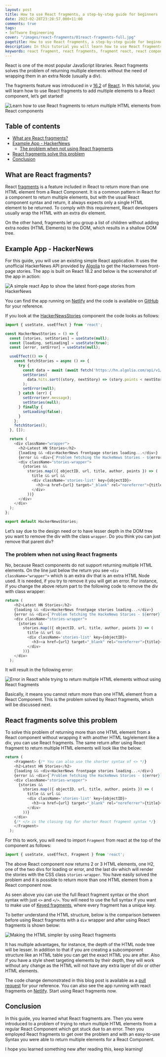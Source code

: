 ```yaml
---
layout: post
title: How to use React fragments, a step-by-step guide for beginners
date: 2023-02-28T23:28:57.000+11:00
comments: true
tags:
- Software Engineering
cover: "/images/react-fragments/01react-fragments-full.jpg"
pagetitle: How to use React fragments, a step-by-step guide for beginners
description: In this tutorial you will learn how to use React fragments editing a simple but useful app that fetches latest HackerNews stories. Read it!
keywords: react fragment, react fragments, fragment react, react component return multiple HTML elements
---
```

React is one of the most popular JavaScript libraries. React fragments solves the problem of returning multiple elements without the need of wrapping them in an extra Node (usually a div). 

The fragments feature was introduced in v [16.2](https://github.com/facebook/react/blob/main/CHANGELOG.md#react-17) of [React](https://reactjs.org/blog/2017/11/28/react-v16.2.0-fragment-support.html). In this tutorial, you will learn how to use React fragments to add multiple elements to a React component, let’s get started!

<!-- more -->

<img class="center" loading="lazy" src="/images/react-fragments/01react-fragments.jpg" title="Learn how to use React fragments to return multiple HTML elements from React components" alt="Learn how to use React fragments to return multiple HTML elements from React components">

## Table of contents

* [What are React fragments?](#what-are-react-fragments%3F)
* [Example App - HackerNews](#example-app---hackernews)
    * [The problem when not using React fragments](#the-problem-when-not-using-react-fragments)
* [React fragments solve this problem](#react-fragments-solve-this-problem)
* [Conclusion](#conclusion)

## What are React fragments?

React [fragments](https://reactjs.org/docs/fragments.html) is a feature included in React to return more than one HTML element from a React Component. It is a common pattern in React for a component to return multiple elements, but with the usual React component syntax and return, it always expects only a single HTML element to be returned. To comply with this requirement, React developers usually wrap the HTML with an extra div element.

On the other hand, fragments let you group a list of children without adding extra nodes (HTML Elements) to the DOM, which results in a shallow DOM tree. 


## Example App - HackerNews

For this guide, you will use an existing simple React application. It uses the unofficial HackerNews API provided by [Algolia](https://hn.algolia.com/api) to get the Hackernews front-page stories. The app is built on React 18.2 and below is the screenshot of the app in action:

<img class="center" loading="lazy" src="/images/react-fragments/02hackernews-stories.jpg" title="A simple react App to show the latest front-page stories from HackerNews" alt="A simple react App to show the latest front-page stories from HackerNews">

You can find the app running on [Netlify](https://hackernews-react-fragment.netlify.app/) and the code is available on [GitHub](https://github.com/geshan/hackernews-react) for your reference. 

If you look at the [HackerNewsStories](https://github.com/geshan/hackernews-react/blob/before-react-fragments/src/HackerNewsStories.js) component the code looks as follows:

```js
import { useState, useEffect } from 'react';

const HackerNewsStories = () => {
  const [stories, setStories] = useState(null);
  const [loading, setLoading] = useState(true);
  const [error, setError] = useState(null);

  useEffect(() => {
    const fetchStories = async () => {
      try {
        const data = await (await fetch('https://hn.algolia.com/api/v1/search_by_date?tags=front_page&hitsPerPage=20')).json();
        setStories(
          data.hits.sort((story, nextStory) => (story.points < nextStory.points ? 1 : -1))
        );
        setError(null);
      } catch (err) {
        setError(err.message);
        setStories(null);
      } finally {
        setLoading(false);
      }
    };
    fetchStories();
  }, []);

  return (
    <div className="wrapper">
      <h2>Latest HN Stories</h2>
      {loading && <div>HackerNews frontpage stories loading...</div>}
      {error && <div>{`Problem fetching the HackeNews Stories - ${error}`}</div>}
      <div className="stories-wrapper">
        {stories &&
          stories.map(({ objectID, url, title, author, points }) => (
            title && url &&
            <div className='stories-list' key={objectID}>
              <h3><a href={url} target="_blank" rel="noreferrer">{title}</a> - By <b>{author}</b> ({points} points)</h3>
            </div>                        
          ))}
      </div>
    </div>
  );
};

export default HackerNewsStories;
```

Let’s say due to the design need or to have lesser depth in the DOM tree you want to remove the div with the class `wrapper`. Do you think you can just remove that parent div?

### The problem when not using React fragments

No, because React components do not support returning multiple HTML elements. On the line just below the return you see `<div className="wrapper">` which is an extra div that is an extra HTML Node used. It is needed, if you try to remove it you will get an error. For instance, if you change the above return part to the following code to remove the div with class wrapper:

```js
return (
    <h2>Latest HN Stories</h2>
    {loading && <div>HackerNews frontpage stories loading...</div>}
    {error && <div>{`Problem fetching the HackeNews Stories - ${error}`}</div>}
    <div className="stories-wrapper">
      {stories &&
        stories.map(({ objectID, url, title, author, points }) => (
          title && url &&
          <div className='stories-list' key={objectID}>
            <h3><a href={url} target="_blank" rel="noreferrer">{title}</a> - By <b>{author}</b> ({points} points)</h3>
          </div>                        
        ))}
    </div>
  );
```
It will result in the following error:

<img class="center" loading="lazy" src="/images/react-fragments/03no-react-fragments-error.jpg" title="Error in React while trying to return multiple HTML elements without using React fragments" alt="Error in React while trying to return multiple HTML elements without using React fragments">

Basically, it means you cannot return more than one HTML element from a React Component. This is the problem solved by React fragments, which will be discussed next.

## React fragments solve this problem

To solve this problem of returning more than one HTML element from a React component without wrapping it with another HTML tag/element like a div, you can use React fragments. The same return after using React fragment to return multiple HTML elements will look like the below:

```js
return (
    <Fragment> {/* You can also use the shorter syntax of <> */} 
    <h2>Latest HN Stories</h2>
    {loading && <div>HackerNews frontpage stories loading...</div>}
    {error && <div>{`Problem fetching the HackeNews Stories - ${error}`}</div>}
    <div className="stories-wrapper">
      {stories &&
        stories.map(({ objectID, url, title, author, points }) => (
          title && url &&
          <div className='stories-list' key={objectID}>
            <h3><a href={url} target="_blank" rel="noreferrer">{title}</a> - By <b>{author}</b> ({points} points)</h3>
          </div>                        
        ))}
    </div>
    {/* </> is the closing tag for shorter React fragment syntax */}
    </Fragment>
  );
```

For this to work, you will need to import `Fragment` from react at the top of the component as follows:
```js
import { useState, useEffect, Fragment } from 'react';
```

The above React component now returns 2 or 3 HTML elements, one H2, one of the two divs for loading or error, and the last div which will render the stories with the CSS class `stories-wrapper`. You have easily solved the problem and it is possible to return more than one HTML element from a React component now.

As seen above you can use the full React fragment syntax or the short syntax with just `<>` and `</>`. You will need to use the full syntax if you want to make use of [Keyed fragments](https://reactjs.org/docs/fragments.html#keyed-fragments), where every fragment has a unique key.

To better understand the HTML structure, below is the comparison between before using React fragments with a `div` wrapper and after using React fragments is shown below:

<img class="center" loading="lazy" src="/images/react-fragments/04react-fragments-html.jpg" title="Making the HTML simpler by using React fragments" alt="Making the HTML simpler by using React fragments">

It has multiple advantages, for instance, the depth of the HTML node tree will be lesser. In addition to that if you are creating a subcomponent structure like an HTML table you can get the exact HTML you are after. Also if you have a style sheet targeting elements by their depth, they will work without any change as the HTML will not have any extra layer of div or other HTML elements.

The code change demonstrated in this blog post is available as a [pull request](https://github.com/geshan/hackernews-react/pull/7) for your reference. You can also see the app running with react fragments on [Netlify](https://deploy-preview-7--hackernews-react-fragment.netlify.app/). Start using React fragments now.

## Conclusion

In this guide, you learned what React fragments are. Then you were introduced to a problem of trying to return multiple HTML elements from a regular React Component which got stuck due to an error. Then you employed React fragments to get over the problem and with an easy-to-use Syntax you were able to return multiple elements for a React Component. 

I hope you learned something new after reading this, keep learning!
